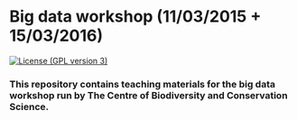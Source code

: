 Big data workshop (11/03/2015 + 15/03/2016)
============================================

[![License (GPL version 3)](https://img.shields.io/badge/license-GNU%20GPL%20version%203-brightgreen.svg?style=flat-square)](http://opensource.org/licenses/GPL-3.0)

### This repository contains teaching materials for the big data workshop run by The Centre of Biodiversity and Conservation Science.



